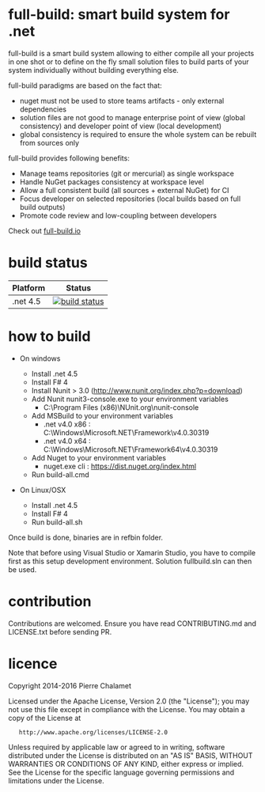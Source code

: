 # full-build: smart build system for .net

full-build is a smart build system allowing to either compile all your projects in one shot or to define on the fly small solution files to build parts of your system individually without building everything else.

full-build paradigms are based on the fact that:
- nuget must not be used to store teams artifacts - only external dependencies
- solution files are not good to manage enterprise point of view (global consistency) and developer point of view (local development)
- global consistency is required to ensure the whole system can be rebuilt from sources only

full-build provides following benefits:
* Manage teams repositories (git or mercurial) as single workspace
* Handle NuGet packages consistency at workspace level
* Allow a full consistent build (all sources + external NuGet) for CI
* Focus developer on selected repositories (local builds based on full build outputs)
* Promote code review and low-coupling between developers

Check out [full-build.io](http://full-build.io)

# build status

Platform|Status
--------|------
.net 4.5|[![build status](https://ci.appveyor.com/api/projects/status/github/full-build/full-build?branch=master)](https://ci.appveyor.com/project/pchalamet/full-build/branch/master)

# how to build
* On windows
    * Install .net 4.5
    * Install F# 4
    * Install Nunit > 3.0 (http://www.nunit.org/index.php?p=download)
    * Add Nunit nunit3-console.exe to your environment variables 
       * C:\Program Files (x86)\NUnit.org\nunit-console
    * Add MSBuild to your environment variables 
        * .net v4.0 x86 : C:\Windows\Microsoft.NET\Framework\v4.0.30319
        * .net v4.0 x64 : C:\Windows\Microsoft.NET\Framework64\v4.0.30319
	* Add Nuget to your environment variables
		* nuget.exe cli : https://dist.nuget.org/index.html
    * Run build-all.cmd

* On Linux/OSX
    * Install .net 4.5
    * Install F# 4
    * Run build-all.sh

Once build is done, binaries are in refbin folder.

Note that before using Visual Studio or Xamarin Studio, you have to compile first as this setup development environment. Solution fullbuild.sln can then be used.

# contribution
Contributions are welcomed. Ensure you have read CONTRIBUTING.md and LICENSE.txt before sending PR.


# licence
   Copyright 2014-2016 Pierre Chalamet

   Licensed under the Apache License, Version 2.0 (the "License");
   you may not use this file except in compliance with the License.
   You may obtain a copy of the License at

       http://www.apache.org/licenses/LICENSE-2.0

   Unless required by applicable law or agreed to in writing, software
   distributed under the License is distributed on an "AS IS" BASIS,
   WITHOUT WARRANTIES OR CONDITIONS OF ANY KIND, either express or implied.
   See the License for the specific language governing permissions and
   limitations under the License.
